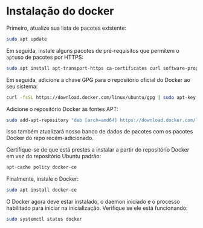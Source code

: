 # Instalação do docker 
Primeiro, atualize sua lista de pacotes existente:

```bash
sudo apt update
```

Em seguida, instale alguns pacotes de pré-requisitos que permitem o `apt`uso de pacotes por HTTPS:

```bash
sudo apt install apt-transport-https ca-certificates curl software-properties-common
```
Em seguida, adicione a chave GPG para o repositório oficial do Docker ao seu sistema:

```bash
curl -fsSL https://download.docker.com/linux/ubuntu/gpg | sudo apt-key add -
```
Adicione o repositório Docker às fontes APT:

```bash
sudo add-apt-repository "deb [arch=amd64] https://download.docker.com/linux/ubuntu focal stable"
```
Isso também atualizará nosso banco de dados de pacotes com os pacotes Docker do repo recém-adicionado.

Certifique-se de que está prestes a instalar a partir do repositório Docker em vez do repositório Ubuntu padrão:

```bash
apt-cache policy docker-ce
```
Finalmente, instale o Docker:

```bash
sudo apt install docker-ce
```

O Docker agora deve estar instalado, o daemon iniciado e o processo habilitado para iniciar na inicialização. Verifique se ele está funcionando:

```bash
sudo systemctl status docker

```
